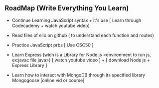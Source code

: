 ## RoadMap (Write Everything You Learn)

- Continue Learning JavaScript syntax + it's use [ Learn through Codecademy + watch youtube video]
- Read files of elio on github ( to understand each function and routes)

- Practice JavaScript prbs [ Use CSC50 ]

- Learn Express (wich is a Library for Node js <environment to run js, ex:javac file.java>) [ watch youtube video ] + [ download Node js + Express Library ]

- Learn how to interact with MongoDB through its specified library Mongogoose [online vid or course]
